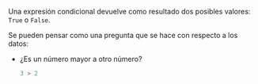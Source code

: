 Una expresión condicional devuelve como resultado dos posibles valores: `True` o `False`.

Se pueden pensar como una pregunta que se hace con respecto a los datos:

  * ¿Es un número mayor a otro número?
      
      ``` python
    3 > 2
    ```
    
